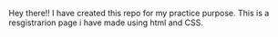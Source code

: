 Hey there!!
I have created this repo for my practice purpose.
This is a resgistrarion page i have made using html and CSS.
